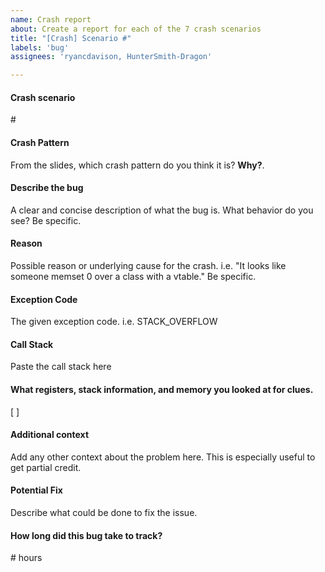 ```yaml
---
name: Crash report
about: Create a report for each of the 7 crash scenarios
title: "[Crash] Scenario #"
labels: 'bug'
assignees: 'ryancdavison, HunterSmith-Dragon'

---
```


#### Crash scenario
\# <!-- replace this text -->

#### Crash Pattern
From the slides, which crash pattern do you think it is? **Why?**. <!-- replace this text -->

#### Describe the bug
A clear and concise description of what the bug is. What behavior do you see? Be specific.   <!-- replace this text -->

#### Reason
Possible reason or underlying cause for the crash. i.e. "It looks like someone memset 0 over a class with a vtable." Be specific.   <!-- replace this text -->

#### Exception Code
The given exception code. i.e. STACK_OVERFLOW   <!-- replace this text -->

#### Call Stack
Paste the call stack here   <!-- replace this text -->

#### What registers, stack information, and memory you looked at for clues.
[  ]   <!-- replace this text -->

#### Additional context
Add any other context about the problem here. This is especially useful to get partial credit.   <!-- replace this text -->

#### Potential Fix
Describe what could be done to fix the issue.   <!-- replace this text -->

#### How long did this bug take to track?
\# hours  <!-- replace this text -->


